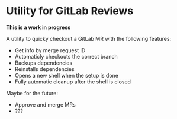 # Utility for GitLab Reviews

**This is a work in progress**

A utility to quicky checkout a GitLab MR with the following features:

 * Get info by merge request ID
 * Automaticly checkouts the correct branch
 * Backups dependencies
 * Reinstalls dependencies
 * Opens a new shell when the setup is done
 * Fully automatic cleanup after the shell is closed

Maybe for the future: 
    
 * Approve and merge MRs
 * ???


